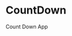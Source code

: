# CountDown
 Count Down App
      
                      
                                                                                                      
                                                                                             
                                                                                               
                                                                                        
                                                                      
                                               
                             
                    
    
 
   
